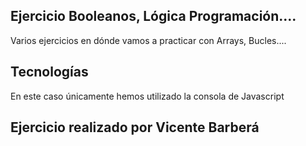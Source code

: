 ## Ejercicio Booleanos, Lógica Programación....

Varios ejercicios en dónde vamos a practicar con Arrays, Bucles....

## Tecnologías

En este caso únicamente hemos utilizado la consola de Javascript

## Ejercicio realizado por Vicente Barberá
